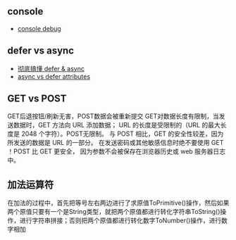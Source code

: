 ## console

- [console debug](https://elevenbeans.github.io/2018/03/10/10-Tips-for-JS-Debugging-with-Console/)

## defer vs async

- [彻底搞懂 defer & async](https://segmentfault.com/a/1190000013480391)
- [async vs defer attributes](http://www.growingwiththeweb.com/2014/02/async-vs-defer-attributes.html)


## GET vs POST

GET后退按钮/刷新无害，POST数据会被重新提交
GET对数据长度有限制，当发送数据时，GET 方法向 URL 添加数据；
URL 的长度是受限制的（URL 的最大长度是 2048 个字符）。POST无限制。
与 POST 相比，GET 的安全性较差，因为所发送的数据是 URL 的一部分。
在发送密码或其他敏感信息时绝不要使用 GET ！POST 比 GET 更安全，
因为参数不会被保存在浏览器历史或 web 服务器日志中。

## 加法运算符

在加法的过程中，首先把等号左右两边进行了求原值ToPrimitive()操作，然后如果两个原值只要有一个是String类型，就把两个原值都进行转化字符串ToString()操作，进行字符串拼接；否则把两个原值都进行转化数字ToNumber()操作，进行数字相加